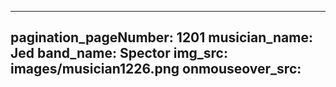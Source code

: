 ------
pagination_pageNumber: 1201
musician_name: Jed
band_name: Spector
img_src: images/musician1226.png
onmouseover_src: 
------